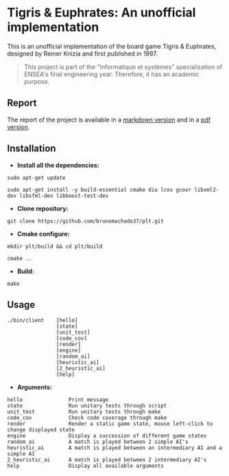 Tigris & Euphrates: An unofficial implementation
===============

This is an unofficial implementation of the board game Tigris & Euphrates, designed by Reiner Knizia and first published in 1997.

> This project is part of the "Informatique et systèmes" specialization of ENSEA's final engineering year. Therefore, it has an academic purpose.

Report
------------
The report of the project is available in a [markdown version](rapport/Rapport.md) and in a [pdf version](Rapport.pdf).

Installation
------------

* **Install all the dependencies:**
```
sudo apt-get update
```
```
sudo apt-get install -y build-essential cmake dia lcov gcovr libxml2-dev libsfml-dev libboost-test-dev
```

* **Clone repository:**
```
git clone https://github.com/brunomachado37/plt.git
```

* **Cmake configure:**
```
mkdir plt/build && cd plt/build
```
```
cmake ..
```

* **Build:**
```
make
```

Usage
------------
```
./bin/client    [hello]
                [state]
                [unit_test]
                [code_cov]
                [render]
                [engine]
                [random_ai]
                [heuristic_ai]
                [2_heuristic_ai]
                [help] 
```


* **Arguments:**
```
hello               Print message
state               Run unitary tests through script
unit_test           Run unitary tests through make
code_cov            Check code coverage through make
render              Render a static game state, mouse left-click to change displayed state    
engine              Display a succession of different game states
random_ai           A match is played between 2 simple AI's
heuristic_ai        A match is played between an intermediary AI and a simple AI
2_heuristic_ai      A match is played between 2 intermediary AI's
help                Display all available arguments
```
